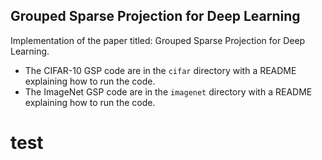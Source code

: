 ## Grouped Sparse Projection for Deep Learning
Implementation of the paper titled: Grouped Sparse Projection for Deep Learning.

- The CIFAR-10 GSP code are in the `cifar` directory with a README  explaining how to run the code.
- The ImageNet GSP code are in the `imagenet` directory with a README explaining how to run the code.




# test

